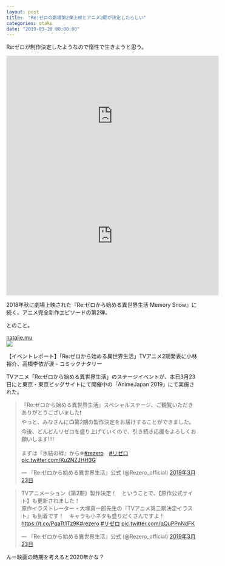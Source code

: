 ```yaml
---
layout: post
title:  "Re:ゼロの劇場第2弾上映とアニメ2期が決定したらしい"
categories: otaku
date: "2019-03-28 00:00:00"
---
```


Re:ゼロが制作決定したようなので惰性で生きようと思う。

<div class="google">
<iframe width="560" height="315" src="https://www.youtube.com/embed/1YANqqz0qS8" frameborder="0" allow="accelerometer; autoplay; encrypted-media; gyroscope; picture-in-picture" allowfullscreen></iframe>

<iframe width="560" height="315" src="https://www.youtube.com/embed/qCXlrNYghHs" frameborder="0" allow="accelerometer; autoplay; encrypted-media; gyroscope; picture-in-picture" allowfullscreen></iframe>
</div>

2018年秋に劇場上映された『Re:ゼロから始める異世界生活 Memory Snow』に続く、アニメ完全新作エピソードの第2弾。

とのこと。

<div class="card">
  <a href="https://natalie.mu/comic/news/325042"></a>
  <div class="card__header">
    <a href="https://natalie.mu/comic/news/325042">natalie.mu</a>
  </div>
  <div class="card__image">
    <img src="https://cdnx.natalie.mu/media/news/comic/2019/0323/rezero_Aj2019_fixw_750_lt.jpg">
  </div>
  <div class="card__title">
    <p>【イベントレポート】「Re:ゼロから始める異世界生活」TVアニメ2期発表に小林裕介、高橋李依が涙 - コミックナタリー</p>
  </div>
  <div class="card__description">
    <p>TVアニメ「Re:ゼロから始める異世界生活」のステージイベントが、本日3月23日にと東京・東京ビッグサイトにて開催中の「AnimeJapan 2019」にて実施された。</p>
  </div>
</div>

<blockquote class="twitter-tweet" data-lang="ja"><p lang="ja" dir="ltr">『Re:ゼロから始める異世界生活』スペシャルステージ、ご観覧いただきありがとうございました❗<br>やっと、みなさんに📺第2期の製作決定をお届けすることができました。今後、どんどんリゼロを盛り上げていくので、引き続き応援をよろしくお願いします‼‼<br><br>まずは『氷結の絆』から❄<a href="https://twitter.com/hashtag/rezero?src=hash&amp;ref_src=twsrc%5Etfw">#rezero</a>　<a href="https://twitter.com/hashtag/%E3%83%AA%E3%82%BC%E3%83%AD?src=hash&amp;ref_src=twsrc%5Etfw">#リゼロ</a> <a href="https://t.co/Ku2NZJHH3G">pic.twitter.com/Ku2NZJHH3G</a></p>&mdash; 『Re:ゼロから始める異世界生活』公式 (@Rezero_official) <a href="https://twitter.com/Rezero_official/status/1109353963554430977?ref_src=twsrc%5Etfw">2019年3月23日</a></blockquote>
<script async src="https://platform.twitter.com/widgets.js" charset="utf-8"></script>

<blockquote class="twitter-tweet" data-lang="ja"><p lang="ja" dir="ltr">TVアニメーション《第2期》製作決定！　ということで、【原作公式サイト】も更新されました！　<br>原作イラストレーター・大塚真一郎先生の『TVアニメ第二期決定イラスト』も到着です！　キャラも小ネタも盛りだくさんですよ！<a href="https://t.co/PqaTt1Tz9K">https://t.co/PqaTt1Tz9K</a><a href="https://twitter.com/hashtag/rezero?src=hash&amp;ref_src=twsrc%5Etfw">#rezero</a> <a href="https://twitter.com/hashtag/%E3%83%AA%E3%82%BC%E3%83%AD?src=hash&amp;ref_src=twsrc%5Etfw">#リゼロ</a> <a href="https://t.co/qQuPPnNdFK">pic.twitter.com/qQuPPnNdFK</a></p>&mdash; 『Re:ゼロから始める異世界生活』公式 (@Rezero_official) <a href="https://twitter.com/Rezero_official/status/1109385929033027584?ref_src=twsrc%5Etfw">2019年3月23日</a></blockquote>
<script async src="https://platform.twitter.com/widgets.js" charset="utf-8"></script>

んー映画の時期を考えると2020年かな？

